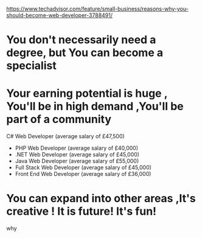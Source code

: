 https://www.techadvisor.com/feature/small-business/reasons-why-you-should-become-web-developer-3788491/


# You don't necessarily need a degree, but You can become a specialist


# Your earning potential is huge , You'll be in high demand ,You'll be part of a community

 C# Web Developer (average salary of £47,500)
- PHP Web Developer (average salary of £40,000)
- .NET Web Developer (average salary of £45,000)
- Java Web Developer (average salary of £55,000)
- Full Stack Web Developer (average salary of £45,000)
- Front End Web Developer (average salary of £36,000)

# You can expand into other areas ,It's creative ! It is future! It's fun!

why